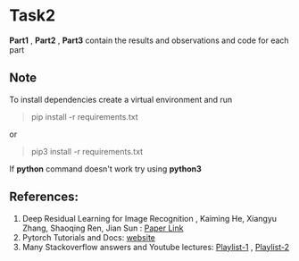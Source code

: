 # Task2

**Part1** , **Part2** , **Part3** contain the results and observations and code for each part


## Note
To install dependencies create a virtual environment and run
> pip install -r requirements.txt

or

> pip3 install -r requirements.txt


If **python** command doesn't work try using **python3**

## References:
1. Deep Residual Learning for Image Recognition , Kaiming He, Xiangyu Zhang, Shaoqing Ren, Jian Sun : [Paper Link](https://arxiv.org/abs/1512.03385)
2. Pytorch Tutorials and Docs: [website](https://pytorch.org/tutorials/)
3. Many Stackoverflow answers and Youtube lectures: [Playlist-1](https://youtube.com/playlist?list=PL3FW7Lu3i5JvHM8ljYj-zLfQRF3EO8sYv) , [Playlist-2](https://youtube.com/playlist?list=PLhhyoLH6IjfxeoooqP9rhU3HJIAVAJ3Vz)
